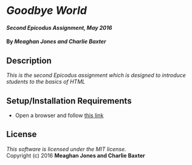 # _Goodbye World_

#### _Second Epicodus Assignment, May 2016_

#### By _**Meaghan Jones and Charlie Baxter**_

## Description

_This is the second Epicodus assignment which is designed to introduce students to the basics of HTML_

## Setup/Installation Requirements

* Open a browser and follow [this link](https://rawgit.com/meaghanjones/goodbye/master/goodbye.html)


License
-------
_This software is licensed under the MIT license._<br>
Copyright (c) 2016 **Meaghan Jones and Charlie Baxter**
